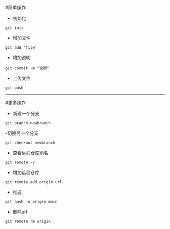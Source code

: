 #简单操作
- 初始化
```
git init
```
- 增加文件
```
git add 'file'
```
- 增加说明
```
git commit -m "说明"
```
- 上传文件
```
git push
```

*********
#更多操作
- 新建一个分支
```
git branch newbranch  
```
-切换另一个分支
```
git checkout newbranch
```
- 查看远程仓库别名
```
git remote -v 
```
- 增加远程仓库
```
git remote add origin url
```
- 推送
```
git push -u origin main
```
- 删除url
```
git remote rm origin
```


